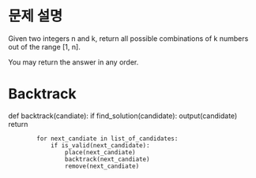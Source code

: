 # 문제 설명
Given two integers n and k, return all possible combinations of k numbers out of the range [1, n].

You may return the answer in any order.

# Backtrack

def backtrack(candiate):
            if find_solution(candidate):
                output(candidate)
                return
        
            for next_candiate in list_of_candidates:
                if is_valid(next_candidate):
                    place(next_candiate)
                    backtrack(next_candiate)
                    remove(next_candiate)
